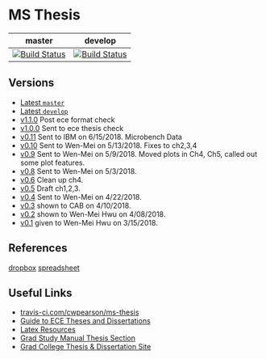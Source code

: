 # MS Thesis

| master | develop|
| -- | -- |
| [![Build Status](https://travis-ci.com/cwpearson/ms-thesis.svg?token=oXpZxp44qzps6HC63xis&branch=master)](https://travis-ci.com/cwpearson/ms-thesis) | [![Build Status](https://travis-ci.com/cwpearson/ms-thesis.svg?token=oXpZxp44qzps6HC63xis&branch=develop)](https://travis-ci.com/cwpearson/ms-thesis) |

## Versions

* [Latest `master`](https://storage.googleapis.com/cwpearson-ms-thesis/ecethesis_master.pdf)
* [Latest `develop`](https://storage.googleapis.com/cwpearson-ms-thesis/ecethesis_develop.pdf)
* [v1.1.0](https://storage.cloud.google.com/cwpearson-ms-thesis/ecethesis_v1.1.0.pdf) Post ece format check
* [v1.0.0](https://storage.cloud.google.com/cwpearson-ms-thesis/ecethesis_v1.0.0.pdf) Sent to ece thesis check
* [v0.11](https://storage.cloud.google.com/cwpearson-ms-thesis/ecethesis_v0.11.pdf) Sent to IBM on 6/15/2018. Microbench Data
* [v0.10](https://storage.cloud.google.com/cwpearson-ms-thesis/ecethesis_v0.10.pdf) Sent to Wen-Mei on 5/13/2018. Fixes to ch2,3,4
* [v0.9](https://storage.cloud.google.com/cwpearson-ms-thesis/ecethesis_v0.9.pdf) Sent to Wen-Mei on 5/9/2018. Moved plots in Ch4, Ch5, called out some plot features.
* [v0.8](https://storage.cloud.google.com/cwpearson-ms-thesis/ecethesis_v0.8.pdf) Sent to Wen-Mei on 5/3/2018.
* [v0.6](https://storage.cloud.google.com/cwpearson-ms-thesis/ecethesis_v0.6.pdf) Clean up ch4.
* [v0.5](https://storage.cloud.google.com/cwpearson-ms-thesis/ecethesis_v0.5.pdf) Draft ch1,2,3.
* [v0.4](https://storage.cloud.google.com/cwpearson-ms-thesis/ecethesis_v0.4.pdf) Sent to Wen-Mei on 4/22/2018.
* [v0.3](https://storage.cloud.google.com/cwpearson-ms-thesis/ecethesis_v0.3.pdf) shown to CAB on 4/10/2018.
* [v0.2](https://storage.cloud.google.com/cwpearson-ms-thesis/ecethesis_v0.2.pdf) shown to Wen-Mei Hwu on 4/08/2018.
* [v0.1](https://storage.cloud.google.com/cwpearson-ms-thesis/ecethesis_v0.1.pdf) given to Wen-Mei Hwu on 3/15/2018.


## References

[dropbox](https://www.dropbox.com/home/research/library)
[spreadsheet](https://docs.google.com/spreadsheets/d/1GUxb7cs10_rtYfop1Kh68EDI8UsLvqtMwNE_sGqkqL4/edit#gid=2045760646)

## Useful Links

* [travis-ci.com/cwpearson/ms-thesis](https://travis-ci.com/cwpearson/ms-thesis)
* [Guide to ECE Theses and Dissertations](https://wiki.illinois.edu/wiki/display/ECEThesisReview/Guide+to+ECE+Theses+and+Dissertations)
* [Latex Resources](https://wiki.illinois.edu/wiki/display/ECEThesisReview/LaTeX+Resources)
* [Grad Study Manual Thesis Section](https://ece.illinois.edu/academics/grad/overview/thesis.asp)
* [Grad College Thesis & Dissertation Site](http://www.grad.illinois.edu/thesis)
